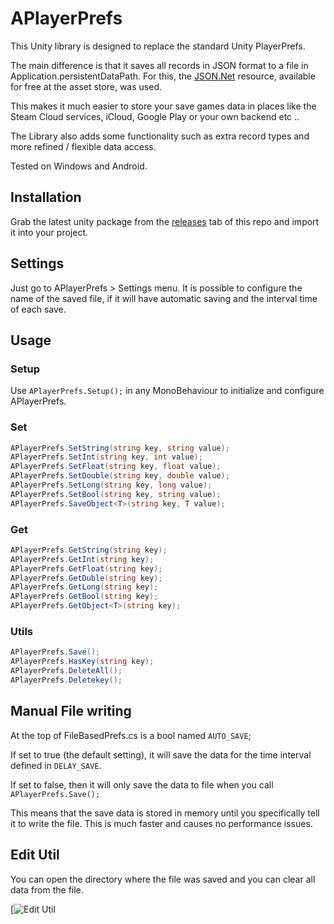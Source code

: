 # APlayerPrefs

This Unity library is designed to replace the standard Unity PlayerPrefs.

The main difference is that it saves all records in JSON format to a file in Application.persistentDataPath. For this, the [JSON.Net](https://assetstore.unity.com/packages/tools/input-management/json-net-for-unity-11347 "JSON.Net") resource, available for free at the asset store, was used.

This makes it much easier to store your save games data in places like the Steam Cloud services, iCloud, Google Play or your own backend etc ..

The Library also adds some functionality such as extra record types and more refined / flexible data access.

Tested on Windows and Android.


## Installation
Grab the latest unity package from the [releases](https://github.com/dands-salaun/APlayerPrefs/releases "releases") tab of this repo and import it into your project.


## Settings

Just go to APlayerPrefs > Settings menu. It is possible to configure the name of the saved file, if it will have automatic saving and the interval time of each save.


## Usage

### Setup
Use `APlayerPrefs.Setup();` in any MonoBehaviour to initialize and configure APlayerPrefs.


### Set

```csharp
APlayerPrefs.SetString(string key, string value);
APlayerPrefs.SetInt(string key, int value);
APlayerPrefs.SetFloat(string key, float value);
APlayerPrefs.SetDouble(string key, double value);
APlayerPrefs.SetLong(string key, long value);
APlayerPrefs.SetBool(string key, string value);
APlayerPrefs.SaveObject<T>(string key, T value);
```
### Get
```csharp
APlayerPrefs.GetString(string key);
APlayerPrefs.GetInt(string key);
APlayerPrefs.GetFloat(string key);
APlayerPrefs.GetDuble(string key);
APlayerPrefs.GetLong(string key);
APlayerPrefs.GetBool(string key);
APlayerPrefs.GetObject<T>(string key);

```

### Utils

```csharp
APlayerPrefs.Save();
APlayerPrefs.HasKey(string key);
APlayerPrefs.DeleteAll();
APlayerPrefs.Deletekey();

```



## Manual File writing
At the top of FileBasedPrefs.cs is a bool named `AUTO_SAVE`;

If set to true (the default setting), it will save the data for the time interval defined in `DELAY_SAVE`.

If set to false, then it will only save the data to file when you call `APlayerPrefs.Save();`

This means that the save data is stored in memory until you specifically tell it to write the file. This is much faster and causes no performance issues.

## Edit Util

You can open the directory where the file was saved and you can clear all data from the file.

[![Edit Util](https://github.com/dands-salaun/APlayerPrefs/blob/master/APlayerPrefs/Assets/APlayerPrefs/Documentation/Menu%20Edit.png "Edit Util")
